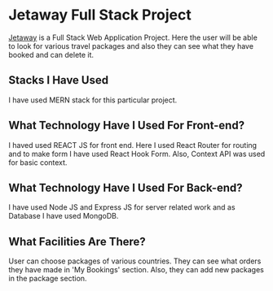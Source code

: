 # Jetaway Full Stack Project

[Jetaway](https://jetaway.netlify.app/) is a Full Stack Web Application Project. Here the user will be able to look for various travel packages and also they can see what they have booked and can delete it. 

## Stacks I Have Used

I have used MERN stack for this particular project. 

## What Technology Have I Used For Front-end?

I haved used REACT JS for front end. Here I used React Router for routing and to make form I have used React Hook Form. Also, Context API was used for basic context.  

## What Technology Have I Used For Back-end?

I have used Node JS and Express JS for server related work and as Database I have used MongoDB.

## What Facilities Are There?

User can choose packages of various countries. They can see what orders they have made in 'My Bookings' section. Also, they can add new packages in the package section.

